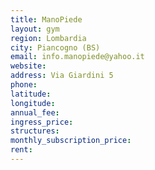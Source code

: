 ```yaml
---
title: ManoPiede
layout: gym
region: Lombardia
city: Piancogno (BS)
email: info.manopiede@yahoo.it
website: 
address: Via Giardini 5
phone: 
latitude: 
longitude: 
annual_fee: 
ingress_price: 
structures: 
monthly_subscription_price: 
rent: 
---
```


